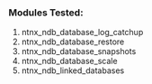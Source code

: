 ### Modules Tested:
1. ntnx_ndb_database_log_catchup
2. ntnx_ndb_database_restore
3. ntnx_ndb_database_snapshots
4. ntnx_ndb_database_scale
5. ntnx_ndb_linked_databases
